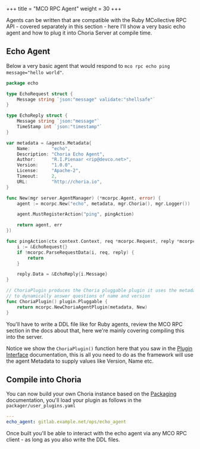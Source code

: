 +++
title = "MCO RPC Agent"
weight = 30
+++

Agents can be written that are compatible with the Ruby MCollective RPC API - covered separately in this section - here I'll show a very basic echo agent and how to plug it into Choria Server at compile time.

## Echo Agent

Below a very basic agent that would respond to `mco rpc echo ping message="hello world"`.

```go
package echo

type EchoRequest struct {
    Message string `json:"message" validate:"shellsafe"`
}

type EchoReply struct {
    Message string `json:"message"`
    TimeStamp int `json:"timestamp"`
}

var metadata = &agents.Metadata{
	Name:        "echo",
	Description: "Choria Echo Agent",
	Author:      "R.I.Pienaar <rip@devco.net>",
	Version:     "1.0.0",
	License:     "Apache-2",
	Timeout:     2,
	URL:         "http://choria.io",
}

func New(mgr server.AgentManager) (*mcorpc.Agent, error) {
	agent := mcorpc.New("echo", metadata, mgr.Choria(), mgr.Logger())

	agent.MustRegisterAction("ping", pingAction)

	return agent, err
})

func pingAction(ctx context.Context, req *mcorpc.Request, reply *mcorpc.Reply, agent *mcorpc.Agent, conn choria.ConnectorInfo) {
	i := &EchoRequest{}
	if !mcorpc.ParseRequestData(i, req, reply) {
		return
	}

	reply.Data = &EchoReply{i.Message}
}

// ChoriaPlugin produces the Choria pluggable plugin it uses the metadata
// to dynamically answer questions of name and version
func ChoriaPlugin() plugin.Pluggable {
	return mcorpc.NewChoriaAgentPlugin(metadata, New)
}
```

You'll have to write a DDL file like for Ruby agents, review the MCO RPC section in the docs about that, here we're mainly covering compiling this into the server.

Notice we show the `ChoriaPlugin()` function here that you saw in the [Plugin Interface](../plugin_interface) documentation, this is all you need to do as the framework will use the agent Metadata to supply values like Version, Name etc.

## Compile into Choria

You can now build your own Choria instance based on the [Packaging](../packaging) documentation, you'll load your plugin as follows in the `packager/user_plugins.yaml`

```yaml
---
echo_agent: gitlab.example.net/ops/echo_agent
```

Once built you'll be able to interact with the echo agent via any MCO RPC client - as long as you also write the DDL files.